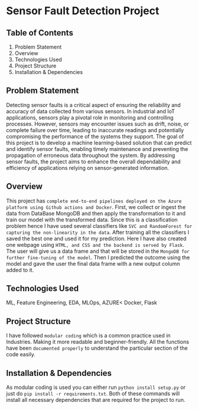 # Sensor Fault Detection Project

## Table of Contents
1. Problem Statement
2. Overview
3. Technologies Used
4. Project Structure
5. Installation & Dependencies

## Problem Statement
Detecting sensor faults is a critical aspect of ensuring the reliability and accuracy of data collected from various sensors. In industrial and IoT applications, sensors play a pivotal role in monitoring and controlling processes. However, sensors may encounter issues such as drift, noise, or complete failure over time, leading to inaccurate readings and potentially compromising the performance of the systems they support. The goal of this project is to develop a machine learning-based solution that can predict and identify sensor faults, enabling timely maintenance and preventing the propagation of erroneous data throughout the system. By addressing sensor faults, the project aims to enhance the overall dependability and efficiency of applications relying on sensor-generated information.

## Overview
This project has  `complete end-to-end pipelines deployed on the Azure platform using Github actions and Docker`. First, we collect or ingest the data from DataBase MongoDB and then apply the transformation to it and train our model with the transformed data. Since this is a classification problem hence I have used several classifiers like `SVC and RandomForest for capturing the non-linearity in the data`. After training all the classifiers I saved the best one and used it for my prediction. Here I have also created one webpage using `HTML, and CSS and the backend is served by Flask`. The user will give us a data frame and that will be stored in the `MongoDB for further fine-tuning of the model`. Then I predicted the outcome using the model and gave the user the final data frame with a new output column added to it.


## Technologies Used
ML, Feature Engineering, EDA, MLOps, AZURE< Docker, Flask

## Project Structure
I have followed `modular coding` which is a common practice used in Industries. Making it more readable and beginner-friendly.
All the functions have been `documented properly` to understand the particular section of the code easily.

## Installation & Dependencies
As modular coding is used you can either run `python install setup.py` or just do   `pip install -r requirements.txt`. Both of these commands will install all necessary dependencies that are required for the project to run.
